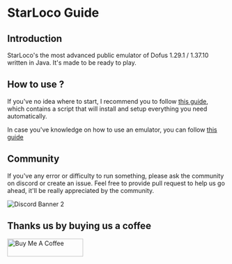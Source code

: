 # StarLoco Guide

## Introduction

StarLoco's the most advanced public emulator of Dofus 1.29.1 / 1.37.10 written in Java. It's made to be ready to play.

## How to use ?

If you've no idea where to start, I recommend you to follow [this guide](docs/quickstart.md), which contains a script that will install and setup everything you need automatically.

In case you've knowledge on how to use an emulator, you can follow [this guide](docs/step-by-step.md)

## Community

If you've any error or difficulty to run something, please ask the community on discord or create an issue.
Feel free to provide pull request to help us go ahead, it'll be really appreciated by the community.

![Discord Banner 2](https://discordapp.com/api/guilds/856945561421086730/widget.png?style=banner2)

## Thanks us by buying us a coffee

<a href="https://www.buymeacoffee.com/roniemartinez" target="_blank"><img src="https://cdn.buymeacoffee.com/buttons/default-orange.png" alt="Buy Me A Coffee" height="41" width="174"></a>
